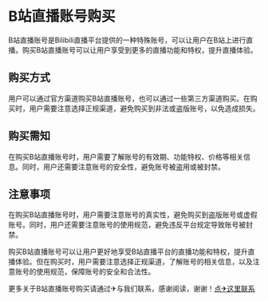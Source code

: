 # B站直播账号购买

B站直播账号是Bilibili直播平台提供的一种特殊账号，可以让用户在B站上进行直播。购买B站直播账号可以让用户享受到更多的直播功能和特权，提升直播体验。

## 购买方式

用户可以通过官方渠道购买B站直播账号，也可以通过一些第三方渠道购买。在购买时，用户需要注意选择正规渠道，避免购买到非法或盗版账号，以免造成损失。

## 购买需知

在购买B站直播账号时，用户需要了解账号的有效期、功能特权、价格等相关信息。同时，用户还需要注意账号的安全性，避免账号被盗用或被封禁。

## 注意事项

在购买B站直播账号时，用户需要注意账号的真实性，避免购买到盗版账号或虚假账号。同时，用户还需要注意账号的使用规范，避免违反平台规定导致账号被封禁。

购买B站直播账号可以让用户更好地享受B站直播平台的直播功能和特权，提升直播体验。但在购买时，用户需要注意选择正规渠道，了解账号的相关信息，以及注意账号的使用规范，保障账号的安全和合法性。

更多关于B站直播账号购买请通过✈与我们联系，感谢阅读，谢谢！[点✈这里联系](https://www.k02.cc)